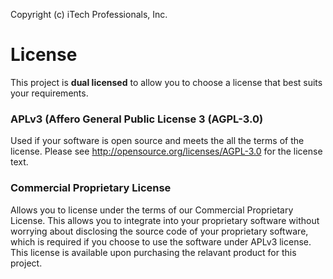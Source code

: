 Copyright (c) iTech Professionals, Inc.

# License

This project is **dual licensed** to allow you to choose a license that best suits your requirements.

### APLv3 (Affero General Public License 3 (AGPL-3.0)
Used if your software is open source and meets the all the terms of the license. Please see http://opensource.org/licenses/AGPL-3.0 for the license text.


### Commercial Proprietary License
Allows you to license under the terms of our Commercial Proprietary License. This allows you to integrate into your proprietary software without worrying about disclosing the source code of your proprietary software, which is required if you choose to use the software under APLv3 license.  This license is available upon purchasing the relavant product for this project.
